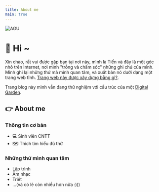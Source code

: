 ```yaml
---
title: About me
main: true
---
```

![AGU](https://res.cloudinary.com/dkvqvzty1/image/upload/v1695305853/nhattienblog/about-me/IMG20230506091531_rnsnvv.jpg)
# 👋 Hi ~ 

Xin chào, rất vui được gặp bạn tại nơi này, mình là Tiến và đây là một góc nhỏ trên Internet, nơi mình "trồng và chăm sóc" những ghi chú của mình. Mình ghi lại những thứ mà mình quan tâm, và xuất bản nó dưới dạng một trang web tĩnh. [Trang web này được xây dựng bằng gì?](garden/trang-web-nay-duoc-xay-bang-gi).

Trang blog này mình vẫn đang thử nghiệm với cấu trúc của một [Digital Garden](../garden/digital-garden).
## 👉 About me
### Thông tin cơ bản
- 💻 Sinh viên CNTT
- 🗺 Thích tìm hiểu đủ thứ
### Những thứ mình quan tâm
- Lập trình
- Âm nhạc
- Triết
- ...(và có lẽ còn nhiều hơn nữa :)))
